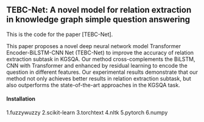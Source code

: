 ## TEBC-Net: A novel model for relation extraction in knowledge graph simple question answering


This is the code for the paper [TEBC-Net]. 

This paper proposes a novel deep neural network model Transformer Encoder-BiLSTM-CNN Net (TEBC-Net) to improve the accuracy of relation extraction subtask in KGSQA. Our method cross-complements the BiLSTM, CNN with Transformer and enhanced by residual learning to encode the question in different features. Our experimental results demonstrate that our method not only achieves better results in relation extraction subtask, but also outperforms the state-of-the-art approaches in the KGSQA task.


#### Installation
1.fuzzywuzzy
2.scikit-learn
3.torchtext
4.nltk
5.pytorch
6.numpy










